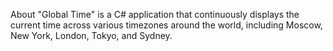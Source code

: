 About
"Global Time" is a C# application that continuously displays the current time across various timezones around the world, including Moscow, New York, London, Tokyo, and Sydney.
